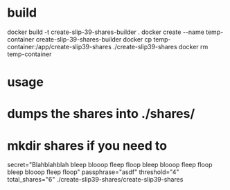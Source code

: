 # build
docker build -t create-slip-39-shares-builder .
docker create --name temp-container create-slip-39-shares-builder
docker cp temp-container:/app/create-slip39-shares ./create-slip39-shares
docker rm temp-container

# usage
# dumps the shares into ./shares/
# mkdir shares if you need to

secret="Blahblahblah bleep blooop fleep floop bleep blooop fleep floop bleep blooop fleep floop" passphrase="asdf" threshold="4" total_shares="6" ./create-slip39-shares/create-slip39-shares